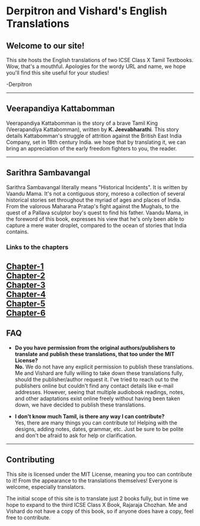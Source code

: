 # Derpitron and Vishard's English Translations

## Welcome to our site!

This site hosts the English translations of two ICSE Class X Tamil Textbooks. Wow, that's a mouthful. Apologies for the wordy URL and name, we hope you'll find this site useful for your studies!

\-Derpitron

---
## Veerapandiya Kattabomman
Veerapandiya Kattabomman is the story of a brave Tamil King (Veerapandiya Kattabomman), written by **K. Jeevabharathi**. This story details Kattabomman's struggle of attrition against the British East India Company, set in 18th century India. we hope that by translating it, we can bring an appreciation of the early freedom fighters to you, the reader.

---

## Sarithra Sambavangal
Sarithra Sambavangal literally means "Historical Incidents". It is written by Vaandu Mama. It's not a contiguous story, moreso a collection of several historical stories set throughout the myriad of ages and places of India. From the valorous Maharana Pratap's fight against the Mughals, to the quest of a Pallava sculptor boy's quest to find his father. Vaandu Mama, in the foreword of this book, expresses his view that he's only been able to capture a mere water droplet, compared to the ocean of stories that India contains.
### Links to the chapters
[Chapter-1](https://github.com/Derpitron/icse-tamil-translations/blob/main/texts/sarithra-sambavangal/chapter-1.md)  
[Chapter-2](https://github.com/Derpitron/icse-tamil-translations/blob/main/texts/sarithra-sambavangal/chapter-2.md)  
[Chapter-3](https://github.com/Derpitron/icse-tamil-translations/blob/main/texts/sarithra-sambavangal/chapter-3.md)  
[Chapter-4](https://github.com/Derpitron/icse-tamil-translations/blob/main/texts/sarithra-sambavangal/chapter-4.md)  
[Chapter-5](https://github.com/Derpitron/icse-tamil-translations/blob/main/texts/sarithra-sambavangal/chapter-5.md)  
[Chapter-6](https://github.com/Derpitron/icse-tamil-translations/blob/main/texts/sarithra-sambavangal/chapter-6.md)  
---

## FAQ
- **Do you have permission from the original authors/publishers to translate and publish these translations, that too under the MIT License?**  
  **No.** We do not have any explicit permission to publish these translations. Me and Vishard are fully willing to take down these translations fully, should the publisher/author request it. I've tried to reach out to the publishers online but couldn't find any contact details like e-mail addresses. However, seeing that multiple audiobook readings, notes, and other adaptations exist online freely without having been taken down, we have decided to publish these translations.

- **I don't know much Tamil, is there any way I can contribute?**  
  Yes, there are many things you can contribute to! Helping with the designs, adding notes, dates, grammar, etc. Just be sure to be polite and don't be afraid to ask for help or clarification.

---

## Contributing
This site is licensed under the MIT License, meaning you too can contribute to it! From the appearance to the translations themselves! Everyone is welcome, especially translators. 

The initial scope of this site is to translate just 2 books fully, but in time we hope to expand to the third ICSE Class X Book, Rajaraja Chozhan. Me and Vishard do not have a copy of this book, so if anyone does have a copy, feel free to contribute. 


